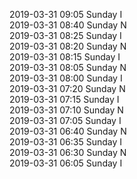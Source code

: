 2019-03-31 09:05 Sunday  I  
2019-03-31 08:40 Sunday  N  
2019-03-31 08:25 Sunday  I  
2019-03-31 08:20 Sunday  N  
2019-03-31 08:15 Sunday  I  
2019-03-31 08:05 Sunday  N  
2019-03-31 08:00 Sunday  I  
2019-03-31 07:20 Sunday  N  
2019-03-31 07:15 Sunday  I  
2019-03-31 07:10 Sunday  N  
2019-03-31 07:05 Sunday  I  
2019-03-31 06:40 Sunday  N  
2019-03-31 06:35 Sunday  I  
2019-03-31 06:30 Sunday  N  
2019-03-31 06:05 Sunday  I  
